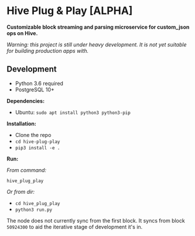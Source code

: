 # Hive Plug & Play [ALPHA]

**Customizable block streaming and parsing microservice for custom_json ops on Hive.**

*Warning: this project is still under heavy development. It is not yet suitable for building production apps with.*

## Development

- Python 3.6 required
- PostgreSQL 10+

**Dependencies:**

- Ubuntu: `sudo apt install python3 python3-pip`

**Installation:**

- Clone the repo
- `cd hive-plug-play`
- `pip3 install -e .`

**Run:**

*From command:*

`hive_plug_play`

*Or from dir:*

- `cd hive_plug_play`
- `python3 run.py`

The node does not currently sync from the first block. It syncs from block `50924300` to aid the iterative stage of development it's in.